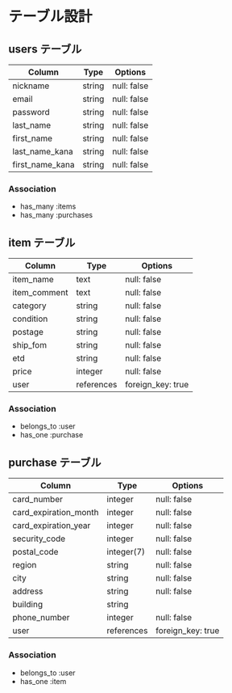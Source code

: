 
# テーブル設計

## users テーブル

| Column            | Type   | Options     |
| ----------------- | ------ | ----------- |
| nickname          | string | null: false |
| email             | string | null: false |
| password          | string | null: false |
| last_name         | string | null: false |
| first_name        | string | null: false |
| last_name_kana    | string | null: false |
| first_name_kana   | string | null: false |

### Association
- has_many :items
- has_many :purchases

## item テーブル

| Column       | Type       | Options           |
| ------------ | ---------- | ----------------- |
| item_name    | text       | null: false       |
| item_comment | text       | null: false       |
| category     | string     | null: false       |
| condition    | string     | null: false       |
| postage      | string     | null: false       |
| ship_fom     | string     | null: false       |
| etd          | string     | null: false       |
| price        | integer    | null: false       |
| user         | references | foreign_key: true |

### Association

- belongs_to :user
- has_one :purchase

## purchase テーブル

| Column                | Type       | Options           |
| --------------------- | ---------- | ----------------- |
| card_number           | integer    | null: false       |
| card_expiration_month | integer    | null: false       |
| card_expiration_year  | integer    | null: false       |
| security_code         | integer    | null: false       |
| postal_code           | integer(7) | null: false       |
| region                | string     | null: false       |
| city                  | string     | null: false       |
| address               | string     | null: false       |
| building              | string     | 
| phone_number          | integer    | null: false       |
| user                  | references | foreign_key: true |

### Association

- belongs_to :user
- has_one :item